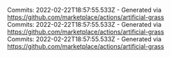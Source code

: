 Commits: 2022-02-22T18:57:55.533Z - Generated via https://github.com/marketplace/actions/artificial-grass
<br>
Commits: 2022-02-22T18:57:55.533Z - Generated via https://github.com/marketplace/actions/artificial-grass
<br>
Commits: 2022-02-22T18:57:55.533Z - Generated via https://github.com/marketplace/actions/artificial-grass
<br>
